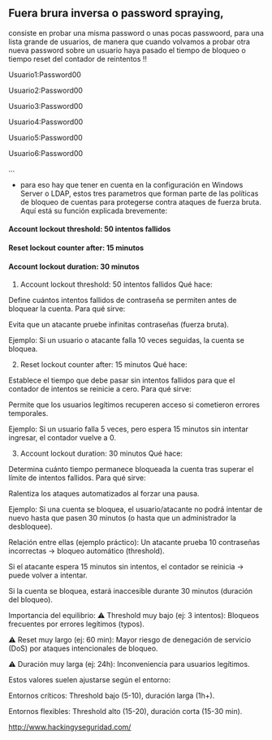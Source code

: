## Fuera brura inversa o password spraying,  

consiste en probar una misma password o unas pocas passwoord, para una lista grande de usuarios, de manera que  cuando volvamos a probar otra nueva password sobre un usuario haya pasado el tiempo de bloqueo o tiempo reset del contador de reintentos !!

Usuario1:Password00

Usuario2:Password00

Usuario3:Password00

Usuario4:Password00

Usuario5:Password00

Usuario6:Password00

...

- para eso hay que tener en cuenta en la configuración en Windows Server o LDAP, estos tres parametros que  forman parte de las políticas de bloqueo de cuentas para protegerse contra ataques de fuerza bruta. Aquí está su función explicada brevemente:

#### Account lockout threshold: 50 intentos fallidos

#### Reset lockout counter after: 15 minutos

#### Account lockout duration: 30 minutos

1. Account lockout threshold: 50 intentos fallidos
Qué hace:

Define cuántos intentos fallidos de contraseña se permiten antes de bloquear la cuenta.
Para qué sirve:

Evita que un atacante pruebe infinitas contraseñas (fuerza bruta).

Ejemplo: Si un usuario o atacante falla 10 veces seguidas, la cuenta se bloquea.

2. Reset lockout counter after: 15 minutos
Qué hace:

Establece el tiempo que debe pasar sin intentos fallidos para que el contador de intentos se reinicie a cero.
Para qué sirve:

Permite que los usuarios legítimos recuperen acceso si cometieron errores temporales.

Ejemplo: Si un usuario falla 5 veces, pero espera 15 minutos sin intentar ingresar, el contador vuelve a 0.

3. Account lockout duration: 30 minutos
Qué hace:

Determina cuánto tiempo permanece bloqueada la cuenta tras superar el límite de intentos fallidos.
Para qué sirve:

Ralentiza los ataques automatizados al forzar una pausa.

Ejemplo: Si una cuenta se bloquea, el usuario/atacante no podrá intentar de nuevo hasta que pasen 30 minutos (o hasta que un administrador la desbloquee).

Relación entre ellas (ejemplo práctico):
Un atacante prueba 10 contraseñas incorrectas → bloqueo automático (threshold).

Si el atacante espera 15 minutos sin intentos, el contador se reinicia → puede volver a intentar.

Si la cuenta se bloquea, estará inaccesible durante 30 minutos (duración del bloqueo).

Importancia del equilibrio:
⚠️ Threshold muy bajo (ej: 3 intentos): Bloqueos frecuentes por errores legítimos (typos).

⚠️ Reset muy largo (ej: 60 min): Mayor riesgo de denegación de servicio (DoS) por ataques intencionales de bloqueo.

⚠️ Duración muy larga (ej: 24h): Inconveniencia para usuarios legítimos.

Estos valores suelen ajustarse según el entorno:

Entornos críticos: Threshold bajo (5-10), duración larga (1h+).

Entornos flexibles: Threshold alto (15-20), duración corta (15-30 min).

http://www.hackingyseguridad.com/


